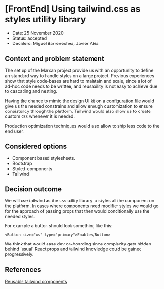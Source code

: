 # [FrontEnd] Using tailwind.css as styles utility library

* Date: 25 November 2020
* Status: accepted
* Deciders: Miguel Barrenechea, Javier Abia

## Context and problem statement

The set up of the Marxan project provide us with an opportunity to define an standard way to handle styles on a large project. Previous experiences show that style code-bases are hard to maintain and scale, since a lot of ad-hoc code needs to be written, and reusability is not easy to achieve due to cascading and nesting.

Having the chance to mimic the design UI kit on a [configuration file](https://tailwindcss.com/docs/theme) would give us the needed constrains and allow enough customization to ensure consistency through the platform. Tailwind would also allow us to create custom `CSS` whenever it is needed.

Production optimization techniques would also allow to ship less code to the end user.

## Considered options

* Component based stylesheets.
* Bootstrap
* Styled-components
* Tailwind

## Decision outcome

We will use tailwind as the `CSS` utility library to styles all the component on the platform.
In cases where components need modifier styles we would go for the approach of passing props that then would conditionally use the needed styles.

For example a button should look something like this:

`<Button size="xs" type="primary">Enable</Button>`

We think that would ease dev on-boarding since complexity gets hidden behind 'usual' React props and tailwind knowledge could be gained progressively.

## References

[Reusable tailwind components](https://www.smashingmagazine.com/2020/05/reusable-react-components-tailwind/)